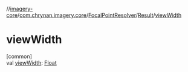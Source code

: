 //[imagery-core](../../../../index.md)/[com.chrynan.imagery.core](../../index.md)/[FocalPointResolver](../index.md)/[Result](index.md)/[viewWidth](view-width.md)

# viewWidth

[common]\
val [viewWidth](view-width.md): [Float](https://kotlinlang.org/api/latest/jvm/stdlib/kotlin/-float/index.html)
